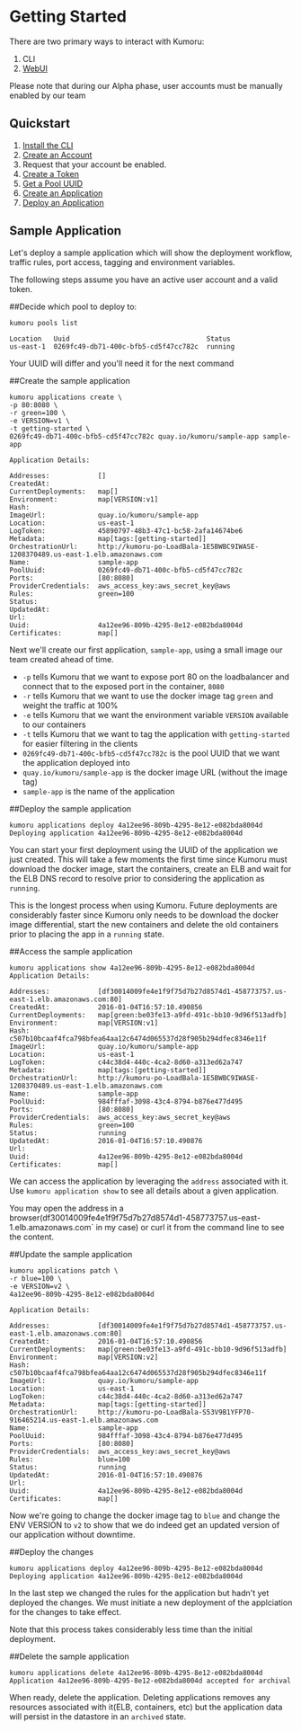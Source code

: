 # Getting Started

There are two primary ways to interact with Kumoru:

1. CLI
1. [WebUI](https://alpha.kumoru.io)

<aside class="warning">Please note that during our Alpha phase, user accounts must be manually enabled by our team</aside>

## Quickstart

1. [Install the CLI](#cli)
1. [Create an Account](#create-an-account)
1. Request that your account be enabled.
1. [Create a Token](#create-a-token)
1. [Get a Pool UUID](#get-all-pools)
1. [Create an Application](#create-an-application)
1. [Deploy an Application](#create-a-deployment)

## Sample Application

Let's deploy a sample application which will show the deployment workflow, traffic rules, port access, tagging and environment variables.

The following steps assume you have an active user account and a valid token.

##Decide which pool to deploy to:

```shell
kumoru pools list

Location   Uuid                                  Status
us-east-1  0269fc49-db71-400c-bfb5-cd5f47cc782c  running
```

Your UUID will differ and you'll need it for the next command

##Create the sample application

```shell
kumoru applications create \
-p 80:8080 \
-r green=100 \
-e VERSION=v1 \
-t getting-started \
0269fc49-db71-400c-bfb5-cd5f47cc782c quay.io/kumoru/sample-app sample-app

Application Details:

Addresses:            []
CreatedAt:
CurrentDeployments:   map[]
Environment:          map[VERSION:v1]
Hash:
ImageUrl:             quay.io/kumoru/sample-app
Location:             us-east-1
LogToken:             45890797-48b3-47c1-bc58-2afa14674be6
Metadata:             map[tags:[getting-started]]
OrchestrationUrl:     http://kumoru-po-LoadBala-1E5BWBC9IWASE-1208370489.us-east-1.elb.amazonaws.com
Name:                 sample-app
PoolUuid:             0269fc49-db71-400c-bfb5-cd5f47cc782c
Ports:                [80:8080]
ProviderCredentials:  aws_access_key:aws_secret_key@aws
Rules:                green=100
Status:
UpdatedAt:
Url:
Uuid:                 4a12ee96-809b-4295-8e12-e082bda8004d
Certificates:         map[]
```

Next we'll create our first application, `sample-app`, using a small image our team created ahead of time.

* `-p` tells Kumoru that we want to expose port 80 on the loadbalancer and connect that to the exposed port in the container, `8080`
* `-r` tells Kumoru that we want to use the docker image tag `green` and weight the traffic at 100%
* `-e` tells Kumoru that we want the environment variable `VERSION` available to our containers
* `-t` tells Kumoru that we want to tag the application with `getting-started` for easier filtering in the clients
* `0269fc49-db71-400c-bfb5-cd5f47cc782c` is the pool UUID that we want the application deployed into
* `quay.io/kumoru/sample-app` is the docker image URL (without the image tag)
* `sample-app` is the name of the application

##Deploy the sample application

```shell
kumoru applications deploy 4a12ee96-809b-4295-8e12-e082bda8004d
Deploying application 4a12ee96-809b-4295-8e12-e082bda8004d
```

You can start your first deployment using the UUID of the application we just created. This will take a few moments the first time since Kumoru must download the docker image, start the containers, create an ELB and wait for the ELB DNS record to resolve prior to considering the application as `running`.

This is the longest process when using Kumoru. Future deployments are considerably faster since Kumoru only needs to be download the docker image differential, start the new containers and delete the old containers prior to placing the app in a `running` state.

##Access the sample application

```shell
kumoru applications show 4a12ee96-809b-4295-8e12-e082bda8004d
Application Details:

Addresses:            [df30014009fe4e1f9f75d7b27d8574d1-458773757.us-east-1.elb.amazonaws.com:80]
CreatedAt:            2016-01-04T16:57:10.490856
CurrentDeployments:   map[green:be03fe13-a9fd-491c-bb10-9d96f513adfb]
Environment:          map[VERSION:v1]
Hash:                 c507b10bcaaf4fca798bfea64aa12c6474d065537d28f905b294dfec8346e11f
ImageUrl:             quay.io/kumoru/sample-app
Location:             us-east-1
LogToken:             c44c38d4-440c-4ca2-8d60-a313ed62a747
Metadata:             map[tags:[getting-started]]
OrchestrationUrl:     http://kumoru-po-LoadBala-1E5BWBC9IWASE-1208370489.us-east-1.elb.amazonaws.com
Name:                 sample-app
PoolUuid:             984fffaf-3098-43c4-8794-b876e477d495
Ports:                [80:8080]
ProviderCredentials:  aws_access_key:aws_secret_key@aws
Rules:                green=100
Status:               running
UpdatedAt:            2016-01-04T16:57:10.490876
Url:
Uuid:                 4a12ee96-809b-4295-8e12-e082bda8004d
Certificates:         map[]
```

We can access the application by leveraging the `address` associated with it. Use `kumoru application show` to see all details about a given application.

You may open the address in a browser(df30014009fe4e1f9f75d7b27d8574d1-458773757.us-east-1.elb.amazonaws.com` in my case) or curl it from the command line to see the content.

##Update the sample application

```shell
kumoru applications patch \
-r blue=100 \
-e VERSION=v2 \
4a12ee96-809b-4295-8e12-e082bda8004d

Application Details:

Addresses:            [df30014009fe4e1f9f75d7b27d8574d1-458773757.us-east-1.elb.amazonaws.com:80]
CreatedAt:            2016-01-04T16:57:10.490856
CurrentDeployments:   map[green:be03fe13-a9fd-491c-bb10-9d96f513adfb]
Environment:          map[VERSION:v2]
Hash:                 c507b10bcaaf4fca798bfea64aa12c6474d065537d28f905b294dfec8346e11f
ImageUrl:             quay.io/kumoru/sample-app
Location:             us-east-1
LogToken:             c44c38d4-440c-4ca2-8d60-a313ed62a747
Metadata:             map[tags:[getting-started]]
OrchestrationUrl:     http://kumoru-po-LoadBala-S53V9B1YFP70-916465214.us-east-1.elb.amazonaws.com
Name:                 sample-app
PoolUuid:             984fffaf-3098-43c4-8794-b876e477d495
Ports:                [80:8080]
ProviderCredentials:  aws_access_key:aws_secret_key@aws
Rules:                blue=100
Status:               running
UpdatedAt:            2016-01-04T16:57:10.490876
Url:
Uuid:                 4a12ee96-809b-4295-8e12-e082bda8004d
Certificates:         map[]
```

Now we're going to change the docker image tag to `blue` and change the ENV VERSION to `v2` to show that we do indeed get an updated version of our application without downtime.

##Deploy the changes

```shell
kumoru applications deploy 4a12ee96-809b-4295-8e12-e082bda8004d
Deploying application 4a12ee96-809b-4295-8e12-e082bda8004d
```

In the last step we changed the rules for the application but hadn't yet deployed the changes. We must initiate a new deployment of the applciation for the changes to take effect.

Note that this process takes considerably less time than the initial deployment.

##Delete the sample application

```shell
kumoru applications delete 4a12ee96-809b-4295-8e12-e082bda8004d
Application 4a12ee96-809b-4295-8e12-e082bda8004d accepted for archival
```

When ready, delete the application. Deleting applications removes any resources associated with it(ELB, containers, etc) but the application data will persist in the datastore in an `archived` state.
